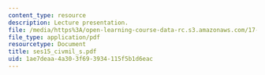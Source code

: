 ```yaml
---
content_type: resource
description: Lecture presentation.
file: /media/https%3A/open-learning-course-data-rc.s3.amazonaws.com/17-55j-introduction-to-latin-american-studies-fall-2006/1ae7deaa4a303f693934115f5b1d6eac_ses15_civmil_s.pdf
file_type: application/pdf
resourcetype: Document
title: ses15_civmil_s.pdf
uid: 1ae7deaa-4a30-3f69-3934-115f5b1d6eac
---
```

